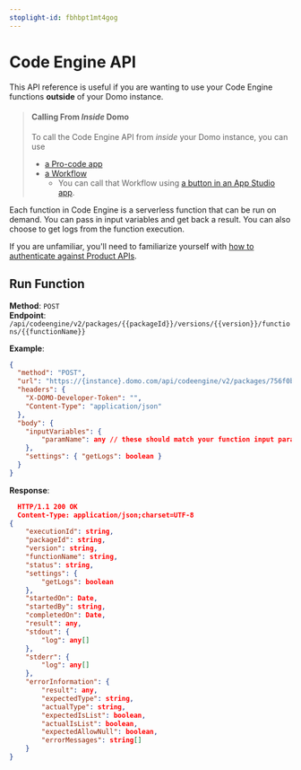 ```yaml
---
stoplight-id: fbhbpt1mt4gog
---
```


# Code Engine API

This API reference is useful if you are wanting to use your Code Engine functions **outside** of your Domo instance. 

<!-- theme: info -->
> #### Calling From _Inside_ Domo
>
> To call the Code Engine API from _inside_ your Domo instance, you can use
>
> - [a Pro-code app](/docs/Apps/App-Framework/Guides/hitting-code-engine-from-an-app.md)
> - [a Workflow](https://domo-support.domo.com/s/article/000005331?language=en_US#create_workflow_from_template)
>     - You can call that Workflow using [a button in an App Studio app](https://domo-support.domo.com/minasan/s/article/000005295?language=en_US#add_a_button).

Each function in Code Engine is a serverless function that can be run on demand. You can pass in input variables and get back a result. You can also choose to get logs from the function execution.

If you are unfamiliar, you'll need to familiarize yourself with [how to authenticate against Product APIs](/docs/Getting-Started/api-authentication.md#product-apis).

## Run Function

**Method**: `POST`  
**Endpoint**: `/api/codeengine/v2/packages/{{packageId}}/versions/{{version}}/functions/{{functionName}}`

**Example**:

```json
{
  "method": "POST",
  "url": "https://{instance}.domo.com/api/codeengine/v2/packages/756f0b19-5125-44f6-b541-058980ff6a94/versions/1.0.1/functions/getExecutionDetails",
  "headers": {
    "X-DOMO-Developer-Token": "",
    "Content-Type": "application/json"
  },
  "body": {
    "inputVariables": {
        "paramName": any // these should match your function input parameters
    },
    "settings": { "getLogs": boolean }
  }
}
```

**Response**:

```json
  HTTP/1.1 200 OK
  Content-Type: application/json;charset=UTF-8
{
    "executionId": string,
    "packageId": string,
    "version": string,
    "functionName": string,
    "status": string,
    "settings": {
        "getLogs": boolean
    },
    "startedOn": Date,
    "startedBy": string,
    "completedOn": Date,
    "result": any,
    "stdout": {
        "log": any[]
    },
    "stderr": {
        "log": any[]
    },
    "errorInformation": {
        "result": any,
        "expectedType": string,
        "actualType": string,
        "expectedIsList": boolean,
        "actualIsList": boolean,
        "expectedAllowNull": boolean,
        "errorMessages": string[]
    }
}
```
